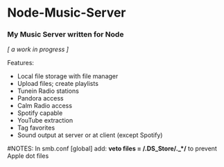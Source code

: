# Node-Music-Server  
### My Music Server written for Node  
_[ a work in progress ]_

Features:  
- Local file storage with file manager
- Upload files; create playlists
- Tunein Radio stations
- Pandora access
- Calm Radio access
- Spotify capable
- YouTube extraction
- Tag favorites
- Sound output at server or at client (except Spotify)

#NOTES:
In smb.conf [global] add: __veto files = /.DS_Store/._*/__ to prevent Apple dot files
